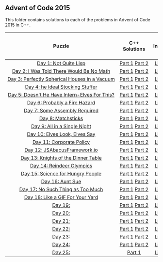## Advent of Code 2015 ##

This folder contains solutions to each of the problems in Advent of Code 2015 in C++.

|Puzzle|C++ Solutions|Input|Sample Input|Puzzle page with solutions|
|:---:|:---:|:---:|:---:|:---:|
| <nobr> [Day 1: Not Quite Lisp](https://adventofcode.com/2015/day/1) </nobr> | <nobr> [Part 1](/2015/cpp/day_01a.cpp) [Part 2](/2015/cpp/day_01b.cpp) </nobr> |[Link](/2015/input/day_01_input)|[Link](/2015/sample_input/day_01_sample_input)|[Link](/2015/puzzles/day_01_puzzle)|
| <nobr> [Day 2: I Was Told There Would Be No Math](https://adventofcode.com/2015/day/2) </nobr> | <nobr> [Part 1](/2015/cpp/day_02a.cpp) [Part 2](/2015/cpp/day_02b.cpp) </nobr> |[Link](/2015/input/day_02_input)|[Link](/2015/sample_input/day_02_sample_input)|[Link](/2015/puzzles/day_02_puzzle)|
| <nobr> [Day 3: Perfectly Spherical Houses in a Vacuum](https://adventofcode.com/2015/day/3) </nobr> | <nobr> [Part 1](/2015/cpp/day_03a.cpp) [Part 2](/2015/cpp/day_03b.cpp) </nobr> |[Link](/2015/input/day_03_input)|[Link](/2015/sample_input/day_03_sample_input)|[Link](/2015/puzzles/day_03_puzzle)|
| <nobr> [Day 4: he Ideal Stocking Stuffer](https://adventofcode.com/2015/day/4) </nobr> | <nobr> [Part 1](/2015/cpp/day_04a.cpp) [Part 2](/2015/cpp/day_04b.cpp) </nobr> |[Link](/2015/input/day_04_input)|[Link](/2015/sample_input/day_04_sample_input)|[Link](/2015/puzzles/day_04_puzzle)|
| <nobr> [Day 5: Doesn't He Have Intern-Elves For This?](https://adventofcode.com/2015/day/5) </nobr> | <nobr> [Part 1](/2015/cpp/day_05a.cpp) [Part 2](/2015/cpp/day_05b.cpp) </nobr> |[Link](/2015/input/day_05_input)|[Link](/2015/sample_input/day_05_sample_input)|[Link](/2015/puzzles/day_05_puzzle)|
| <nobr> [Day 6: Probably a Fire Hazard](https://adventofcode.com/2015/day/6) </nobr> | <nobr> [Part 1](/2015/cpp/day_06a.cpp) [Part 2](/2015/cpp/day_06b.cpp) </nobr> |[Link](/2015/input/day_06_input)|[Link](/2015/sample_input/day_06_sample_input)|[Link](/2015/puzzles/day_06_puzzle)|
| <nobr> [Day 7: Some Assembly Required](https://adventofcode.com/2015/day/7) </nobr> | <nobr> [Part 1](/2015/cpp/day_07a.cpp) [Part 2](/2015/cpp/day_07b.cpp) </nobr> | [Link](/2015/input/day_07_input)|[Link](/2015/sample_input/day_07_sample_input)|[Link](/2015/puzzles/day_07_puzzle)|
| <nobr> [Day 8: Matchsticks](https://adventofcode.com/2015/day/8) </nobr> | <nobr> [Part 1](/2015/cpp/day_08a.cpp) [Part 2](/2015/cpp/day_08b.cpp) </nobr> | [Link](/2015/input/day_08_input)|[Link](/2015/sample_input/day_08_sample_input)|[Link](/2015/puzzles/day_08_puzzle)|
| <nobr> [Day 9:  All in a Single Night](https://adventofcode.com/2015/day/9) </nobr> | <nobr> [Part 1](/2015/cpp/day_09a.cpp) [Part 2](/2015/cpp/day_09b.cpp) </nobr> | [Link](/2015/input/day_09_input)|[Link](/2015/sample_input/day_09_sample_input)|[Link](/2015/puzzles/day_09_puzzle)|
| <nobr> [Day 10: Elves Look, Elves Say](https://adventofcode.com/2015/day/10) </nobr> | <nobr> [Part 1](/2015/cpp/day_10a.cpp) [Part 2](/2015/cpp/day_10b.cpp) </nobr> |[Link](/2015/input/day_10_input)|[Link](/2015/sample_input/day_10_sample_input)|[Link](/2015/puzzles/day_10_puzzle)|
| <nobr> [Day 11: Corporate Policy](https://adventofcode.com/2015/day/11) </nobr> | <nobr> [Part 1](/2015/cpp/day_11a.cpp) [Part 2](/2015/cpp/day_11b.cpp) </nobr> |[Link](/2015/input/day_11_input)|[Link](/2015/sample_input/day_11_sample_input)|[Link](/2015/puzzles/day_11_puzzle)|
| <nobr> [Day 12: JSAbacusFramework.io](https://adventofcode.com/2015/day/12) </nobr> | <nobr> [Part 1](/2015/cpp/day_12a.cpp) [Part 2](/2015/cpp/day_12b.cpp) </nobr> |[Link](/2015/input/day_12_input)|[Link](/2015/sample_input/day_12_sample_input)|[Link](/2015/puzzles/day_12_puzzle)|
| <nobr> [Day 13: Knights of the Dinner Table](https://adventofcode.com/2015/day/13) </nobr> | <nobr> [Part 1](/2015/cpp/day_13a.cpp) [Part 2](/2015/cpp/day_13b.cpp) </nobr> |[Link](/2015/input/day_13_input)|[Link](/2015/sample_input/day_13_sample_input)|[Link](/2015/puzzles/day_13_puzzle)|
| <nobr> [Day 14: Reindeer Olympics](https://adventofcode.com/2015/day/14) </nobr> | <nobr> [Part 1](/2015/cpp/day_14a.cpp) [Part 2](/2015/cpp/day_14b.cpp) </nobr> |[Link](/2015/input/day_14_input)|[Link](/2015/sample_input/day_14_sample_input)|[Link](/2015/puzzles/day_14_puzzle)|
| <nobr> [Day 15: Science for Hungry People](https://adventofcode.com/2015/day/15) </nobr> | <nobr> [Part 1](/2015/cpp/day_15a.cpp) [Part 2](/2015/cpp/day_15b.cpp) </nobr> |[Link](/2015/input/day_15_input)|[Link](/2015/sample_input/day_15_sample_input)|[Link](/2015/puzzles/day_15_puzzle)|
| <nobr> [Day 16: Aunt Sue](https://adventofcode.com/2015/day/16) </nobr> | <nobr> [Part 1](/2015/cpp/day_16a.cpp) [Part 2](/2015/cpp/day_16b.cpp) </nobr> |[Link](/2015/input/day_16_input)|[Link](/2015/sample_input/day_16_sample_input)|[Link](/2015/puzzles/day_16_puzzle)|
| <nobr> [Day 17: No Such Thing as Too Much](https://adventofcode.com/2015/day/17) </nobr> | <nobr> [Part 1](/2015/cpp/day_17a.cpp) [Part 2](/2015/cpp/day_17b.cpp) </nobr> |[Link](/2015/input/day_17_input)|[Link](/2015/sample_input/day_17_sample_input)|[Link](/2015/puzzles/day_17_puzzle)|
| <nobr> [Day 18: Like a GIF For Your Yard](https://adventofcode.com/2015/day/18) </nobr> | <nobr> [Part 1](/2015/cpp/day_18a.cpp) [Part 2](/2015/cpp/day_18b.cpp) </nobr> |[Link](/2015/input/day_18_input)|[Link](/2015/sample_input/day_18_sample_input)|[Link](/2015/puzzles/day_18_puzzle)|
| <nobr> [Day 19: ](https://adventofcode.com/2015/day/19) </nobr> | <nobr> [Part 1](/2015/cpp/day_19a.cpp) [Part 2](/2015/cpp/day_19b.cpp) </nobr> |[Link](/2015/input/day_19_input)|[Link](/2015/sample_input/day_19_sample_input)|[Link](/2015/puzzles/day_19_puzzle)|
| <nobr> [Day 20: ](https://adventofcode.com/2015/day/20) </nobr> | <nobr> [Part 1](/2015/cpp/day_20a.cpp) [Part 2](/2015/cpp/day_20b.cpp) </nobr> |[Link](/2015/input/day_20_input)|[Link](/2015/sample_input/day_20_sample_input)|[Link](/2015/puzzles/day_20_puzzle)|
| <nobr> [Day 21: ](https://adventofcode.com/2015/day/21) </nobr> | <nobr> [Part 1](/2015/cpp/day_21a.cpp) [Part 2](/2015/cpp/day_21b.cpp) </nobr> |[Link](/2015/input/day_21_input)|[Link](/2015/sample_input/day_21_sample_input)|[Link](/2015/puzzles/day_21_puzzle)|
| <nobr> [Day 22: ](https://adventofcode.com/2015/day/22) </nobr> | <nobr> [Part 1](/2015/cpp/day_22a.cpp) [Part 2](/2015/cpp/day_22b.cpp) </nobr> |[Link](/2015/input/day_22_input)|[Link](/2015/sample_input/day_22_sample_input)|[Link](/2015/puzzles/day_22_puzzle)|
| <nobr> [Day 23: ](https://adventofcode.com/2015/day/23) </nobr> | <nobr> [Part 1](/2015/cpp/day_23a.cpp) [Part 2](/2015/cpp/day_23b.cpp) </nobr> |[Link](/2015/input/day_23_input)|[Link](/2015/sample_input/day_23_sample_input)|[Link](/2015/puzzles/day_23_puzzle)|
| <nobr> [Day 24: ](https://adventofcode.com/2015/day/24) </nobr> | <nobr> [Part 1](/2015/cpp/day_24a.cpp) [Part 2](/2015/cpp/day_24b.cpp) </nobr> |[Link](/2015/input/day_24_input)|[Link](/2015/sample_input/day_24_sample_input)|[Link](/2015/puzzles/day_24_puzzle)|
| <nobr> [Day 25: ](https://adventofcode.com/2015/day/25) </nobr> | <nobr> [Part 1](/2015/cpp/day_25a.cpp) </nobr> | [Link](/2015/input/day_25_input)|[Link](/2015/sample_input/day_25_sample_input)|[Link](/2015/puzzles/day_25_puzzle)|
